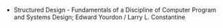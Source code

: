 - Structured Design - Fundamentals of a Discipline of Computer Program and Systems Design; Edward Yourdon / Larry L. Constantine
